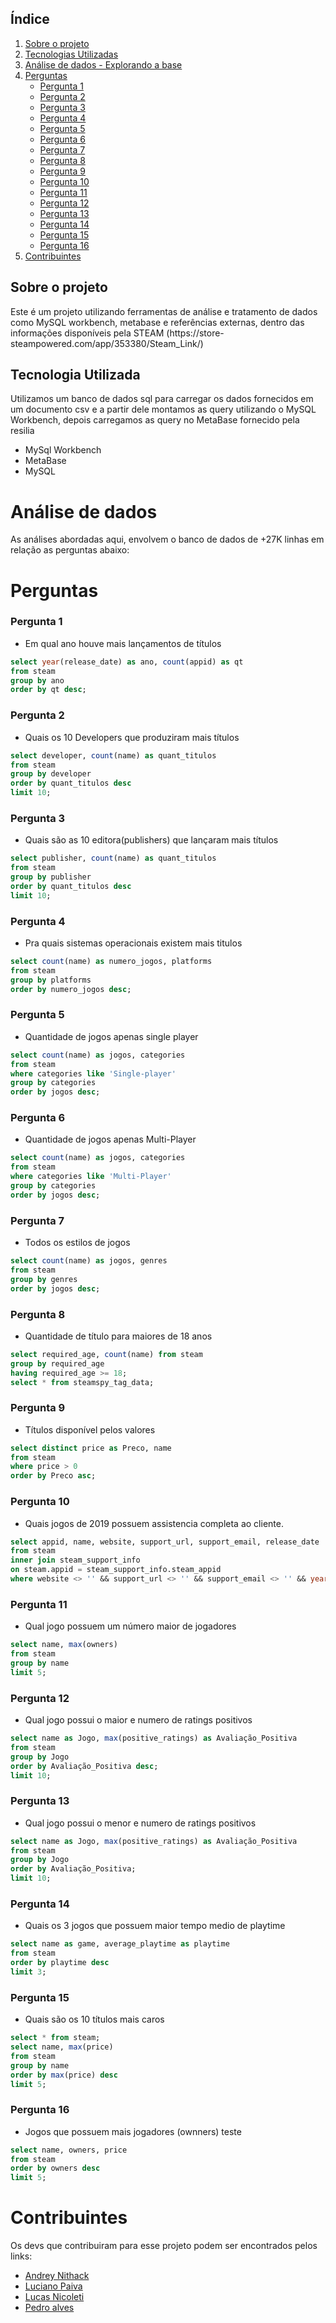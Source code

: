 ## Índice

1. [Sobre o projeto](#sobre-o-projeto)
2. [Tecnologias Utilizadas](#tecnologia-utilizada)
3. [Análise de dados - Explorando a base](#análise-de-dados)
4. [Perguntas](#perguntas)
    - [Pergunta 1](#pergunta-1)
    - [Pergunta 2](#pergunta-2)
    - [Pergunta 3](#pergunta-3)
    - [Pergunta 4](#pergunta-4)
    - [Pergunta 5](#pergunta-5)
    - [Pergunta 6](#pergunta-6)
    - [Pergunta 7](#pergunta-7)
    - [Pergunta 8](#pergunta-8)
    - [Pergunta 9](#pergunta-9)
    - [Pergunta 10](#pergunta-10)
    - [Pergunta 11](#pergunta-11)
    - [Pergunta 12](#pergunta-12)
    - [Pergunta 13](#pergunta-13)
    - [Pergunta 14](#pergunta-14)
    - [Pergunta 15](#pergunta-15)
    - [Pergunta 16](#pergunta-16)
5. [Contribuintes](#contribuintes)
    
## Sobre o projeto

Este é um projeto utilizando ferramentas de análise e tratamento de dados como MySQL workbench, metabase e referências externas, dentro das informações disponíveis pela STEAM (https://store- steampowered.com/app/353380/Steam_Link/)

## Tecnologia Utilizada

Utilizamos um banco de dados sql para carregar os dados fornecidos em um documento csv e a partir dele montamos as query utilizando o MySQL Workbench, depois carregamos as query no MetaBase fornecido pela resilia

- MySql Workbench
- MetaBase
- MySQL

# Análise de dados
As análises abordadas aqui, envolvem o banco de dados de +27K linhas em relação as perguntas abaixo:

# Perguntas
### Pergunta 1 
- Em qual ano houve mais lançamentos de títulos

```sql
select year(release_date) as ano, count(appid) as qt
from steam
group by ano
order by qt desc;
```
### Pergunta 2 
- Quais os 10 Developers que produziram mais títulos

```sql
select developer, count(name) as quant_titulos
from steam
group by developer
order by quant_titulos desc
limit 10;
```
### Pergunta 3
- Quais são as 10 editora(publishers) que lançaram mais títulos

```sql
select publisher, count(name) as quant_titulos
from steam
group by publisher
order by quant_titulos desc
limit 10;
```
### Pergunta 4
- Pra quais sistemas operacionais existem mais titulos

```sql
select count(name) as numero_jogos, platforms
from steam
group by platforms
order by numero_jogos desc;

```
### Pergunta 5 
- Quantidade de jogos apenas single player

```sql
select count(name) as jogos, categories
from steam
where categories like 'Single-player'
group by categories
order by jogos desc;
```
### Pergunta 6
- Quantidade de jogos apenas Multi-Player

```sql
select count(name) as jogos, categories
from steam
where categories like 'Multi-Player'
group by categories
order by jogos desc;
```
### Pergunta 7
- Todos os estilos de jogos

```sql
select count(name) as jogos, genres
from steam
group by genres
order by jogos desc;
```
### Pergunta 8
- Quantidade de título para maiores de 18 anos

```sql
select required_age, count(name) from steam
group by required_age
having required_age >= 18; 
select * from steamspy_tag_data;
```
### Pergunta 9
- Títulos disponível pelos valores

```sql
select distinct price as Preco, name
from steam
where price > 0
order by Preco asc;
```
### Pergunta 10
- Quais jogos de 2019 possuem assistencia completa ao cliente.

```sql
select appid, name, website, support_url, support_email, release_date
from steam
inner join steam_support_info
on steam.appid = steam_support_info.steam_appid
where website <> '' && support_url <> '' && support_email <> '' && year(release_date) = 2019
```
### Pergunta 11
- Qual jogo possuem um número maior de jogadores

```sql
select name, max(owners)
from steam
group by name
limit 5;
```
### Pergunta 12
- Qual jogo possui o maior e numero de ratings positivos

```sql
select name as Jogo, max(positive_ratings) as Avaliação_Positiva
from steam
group by Jogo
order by Avaliação_Positiva desc;
limit 10;
```
### Pergunta 13
- Qual jogo possui o menor e numero de ratings positivos

```sql
select name as Jogo, max(positive_ratings) as Avaliação_Positiva
from steam
group by Jogo
order by Avaliação_Positiva;
limit 10;
```
### Pergunta 14
- Quais os 3 jogos que possuem maior tempo medio de playtime

```sql
select name as game, average_playtime as playtime
from steam
order by playtime desc
limit 3;
```
### Pergunta 15
- Quais são os 10 títulos mais caros

```sql
select * from steam;
select name, max(price)
from steam
group by name
order by max(price) desc
limit 5;
```
### Pergunta 16
- Jogos que  possuem mais jogadores (ownners)
teste

```sql
select name, owners, price
from steam
order by owners desc
limit 5;
```

# Contribuintes

Os devs que contribuiram para esse projeto podem ser encontrados pelos links:

- [Andrey Nithack]()
- [Luciano Paiva ]()
- [Lucas Nicoleti]()
- [Pedro alves]()
